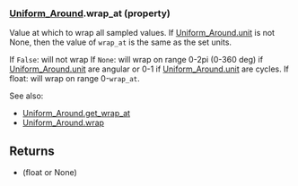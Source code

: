 ### [Uniform_Around](Uniform_Around.md).wrap_at (property)




Value at which to wrap all sampled values.  If [Uniform_Around.unit](Uniform_Around.unit.md) is not None,
then the value of `wrap_at` is the same as the set units.

If `False`: will not wrap
If `None`: will wrap on range 0-2pi (0-360 deg) if [Uniform_Around.unit](Uniform_Around.unit.md) are angular
    or 0-1 if [Uniform_Around.unit](Uniform_Around.unit.md) are cycles.
If float: will wrap on range 0-`wrap_at`.

See also:

* [Uniform_Around.get_wrap_at](Uniform_Around.get_wrap_at.md)
* [Uniform_Around.wrap](Uniform_Around.wrap.md)

Returns
---------
* (float or None)


